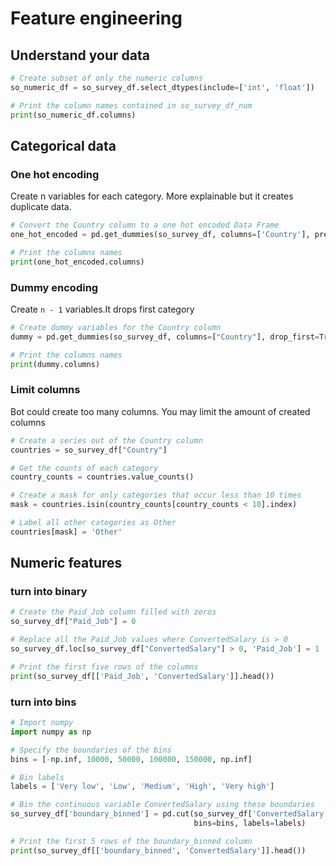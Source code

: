 # Feature engineering

## Understand your data 

``` python 
# Create subset of only the numeric columns
so_numeric_df = so_survey_df.select_dtypes(include=['int', 'float'])

# Print the column names contained in so_survey_df_num
print(so_numeric_df.columns)
```

## Categorical data

### One hot encoding

Create n variables for each category. More explainable but it creates duplicate data.

```python 
# Convert the Country column to a one hot encoded Data Frame
one_hot_encoded = pd.get_dummies(so_survey_df, columns=['Country'], prefix='OH')

# Print the columns names
print(one_hot_encoded.columns)
```

### Dummy encoding

Create `n - 1` variables.It drops first category

```python 
# Create dummy variables for the Country column
dummy = pd.get_dummies(so_survey_df, columns=["Country"], drop_first=True, prefix='DM')

# Print the columns names
print(dummy.columns)
```

### Limit columns

Bot could create too many columns. You may limit the amount of created columns

```python 
# Create a series out of the Country column
countries = so_survey_df["Country"]

# Get the counts of each category
country_counts = countries.value_counts()

# Create a mask for only categories that occur less than 10 times
mask = countries.isin(country_counts[country_counts < 10].index)

# Label all other categories as Other
countries[mask] = 'Other'
```
## Numeric features

### turn into binary

```python 
# Create the Paid_Job column filled with zeros
so_survey_df["Paid_Job"] = 0

# Replace all the Paid_Job values where ConvertedSalary is > 0
so_survey_df.loc[so_survey_df["ConvertedSalary"] > 0, 'Paid_Job'] = 1

# Print the first five rows of the columns
print(so_survey_df[['Paid_Job', 'ConvertedSalary']].head())
```

### turn into bins

```python 
# Import numpy
import numpy as np

# Specify the boundaries of the bins
bins = [-np.inf, 10000, 50000, 100000, 150000, np.inf]

# Bin labels
labels = ['Very low', 'Low', 'Medium', 'High', 'Very high']

# Bin the continuous variable ConvertedSalary using these boundaries
so_survey_df['boundary_binned'] = pd.cut(so_survey_df['ConvertedSalary'], 
                                         bins=bins, labels=labels)

# Print the first 5 rows of the boundary_binned column
print(so_survey_df[['boundary_binned', 'ConvertedSalary']].head())
```

